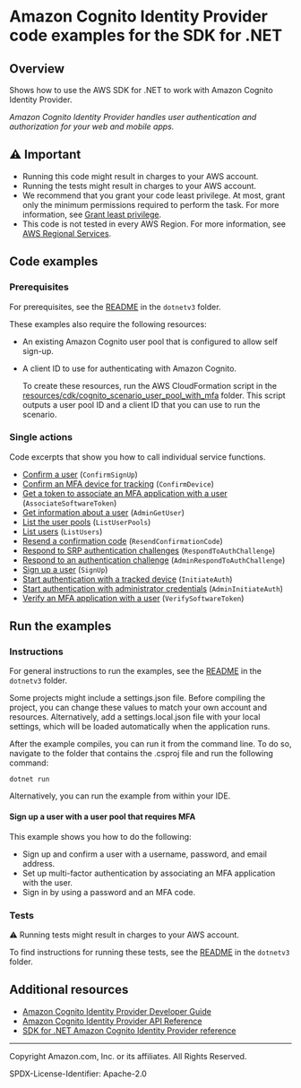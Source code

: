 <!--Generated by WRITEME on 2023-04-25 16:01:31.041958 (UTC)-->
# Amazon Cognito Identity Provider code examples for the SDK for .NET

## Overview

Shows how to use the AWS SDK for .NET to work with Amazon Cognito Identity Provider.

<!--custom.overview.start-->
<!--custom.overview.end-->

*Amazon Cognito Identity Provider handles user authentication and authorization for your web and mobile apps.*

## ⚠ Important

* Running this code might result in charges to your AWS account.
* Running the tests might result in charges to your AWS account.
* We recommend that you grant your code least privilege. At most, grant only the minimum permissions required to perform the task. For more information, see [Grant least privilege](https://docs.aws.amazon.com/IAM/latest/UserGuide/best-practices.html#grant-least-privilege).
* This code is not tested in every AWS Region. For more information, see [AWS Regional Services](https://aws.amazon.com/about-aws/global-infrastructure/regional-product-services).

<!--custom.important.start-->
<!--custom.important.end-->

## Code examples

### Prerequisites

For prerequisites, see the [README](../README.md#Prerequisites) in the `dotnetv3` folder.


<!--custom.prerequisites.start-->
These examples also require the following resources:

* An existing Amazon Cognito user pool that is configured to allow self sign-up.
* A client ID to use for authenticating with Amazon Cognito.


  To create these resources, run the AWS CloudFormation script in the
  [resources/cdk/cognito_scenario_user_pool_with_mfa](../../../resources/cdk/cognito_scenario_user_pool_with_mfa)
  folder. This script outputs a user pool ID and a client ID that you can use to run
  the scenario.
<!--custom.prerequisites.end-->

### Single actions

Code excerpts that show you how to call individual service functions.

* [Confirm a user](Actions/CognitoWrapper.cs#L220) (`ConfirmSignUp`)
* [Confirm an MFA device for tracking](Actions/CognitoWrapper.cs#L248) (`ConfirmDevice`)
* [Get a token to associate an MFA application with a user](Actions/CognitoWrapper.cs#L147) (`AssociateSoftwareToken`)
* [Get information about a user](Actions/CognitoWrapper.cs#L295) (`AdminGetUser`)
* [List the user pools](Actions/CognitoWrapper.cs#L25) (`ListUserPools`)
* [List users](Actions/CognitoWrapper.cs#L46) (`ListUsers`)
* [Resend a confirmation code](Actions/CognitoWrapper.cs#L271) (`ResendConfirmationCode`)
* [Respond to SRP authentication challenges](Actions/CognitoWrapper.cs#L93) (`RespondToAuthChallenge`)
* [Respond to an authentication challenge](Actions/CognitoWrapper.cs#L72) (`AdminRespondToAuthChallenge`)
* [Sign up a user](Actions/CognitoWrapper.cs#L318) (`SignUp`)
* [Start authentication with a tracked device](Actions/CognitoWrapper.cs#L190) (`InitiateAuth`)
* [Start authentication with administrator credentials](Actions/CognitoWrapper.cs#L170) (`AdminInitiateAuth`)
* [Verify an MFA application with a user](Actions/CognitoWrapper.cs#L125) (`VerifySoftwareToken`)

## Run the examples

### Instructions


For general instructions to run the examples, see the [README](../README.md#building-and-running-the-code-examples) in the `dotnetv3` folder.

Some projects might include a settings.json file. Before compiling the project,
you can change these values to match your own account and resources. Alternatively, add a settings.local.json file with
your local settings, which will be loaded automatically when the application runs.

After the example compiles, you can run it from the command line. To do so, navigate to
the folder that contains the .csproj file and run the following command:

```
dotnet run
```
Alternatively, you can run the example from within your IDE.


<!--custom.instructions.start-->
<!--custom.instructions.end-->

#### Sign up a user with a user pool that requires MFA

This example shows you how to do the following:

* Sign up and confirm a user with a username, password, and email address.
* Set up multi-factor authentication by associating an MFA application with the user.
* Sign in by using a password and an MFA code.

### Tests

⚠ Running tests might result in charges to your AWS account.


To find instructions for running these tests, see the [README](../README.md#Tests)
in the `dotnetv3` folder.



<!--custom.tests.start-->
<!--custom.tests.end-->

## Additional resources

* [Amazon Cognito Identity Provider Developer Guide](https://docs.aws.amazon.com/cognito/latest/developerguide/cognito-user-identity-pools.html)
* [Amazon Cognito Identity Provider API Reference](https://docs.aws.amazon.com/cognito-user-identity-pools/latest/APIReference/Welcome.html)
* [SDK for .NET Amazon Cognito Identity Provider reference](https://docs.aws.amazon.com/sdkfornet/v3/apidocs/items/CognitoIdentity/NCognitoIdentity.html)

<!--custom.resources.start-->
<!--custom.resources.end-->

---

Copyright Amazon.com, Inc. or its affiliates. All Rights Reserved.

SPDX-License-Identifier: Apache-2.0